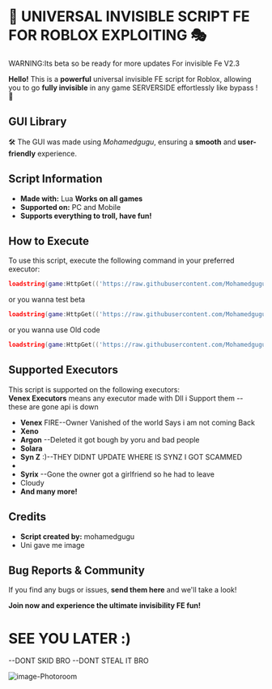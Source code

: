 # 🚀 UNIVERSAL INVISIBLE SCRIPT FE FOR ROBLOX EXPLOITING 🎭

WARNING:Its beta so be ready for more updates For invisible Fe V2.3

 **Hello!** This is a **powerful** universal invisible FE script for Roblox, allowing you to go **fully invisible** in any game SERVERSIDE  effortlessly like bypass ! 💨

##  GUI Library
🛠️ The GUI was made using *Mohamedgugu*, ensuring a **smooth** and **user-friendly** experience.

##  Script Information
-  **Made with:** Lua
   **Works on all games**
-  **Supported on:** PC and Mobile
-  **Supports everything to troll, have fun!**

##  How to Execute
To use this script, execute the following command in your preferred executor:
```lua
loadstring(game:HttpGet(('https://raw.githubusercontent.com/Mohamedguguu/invisible-V1-BY-MU/refs/heads/main/Maincode'),true))()
```
or you wanna test beta 
```lua
loadstring(game:HttpGet(('https://raw.githubusercontent.com/Mohamedguguu/invisible-V1-BY-MU/refs/heads/main/BetaCode'),true))()
```
or you wanna use Old code
```lua
loadstring(game:HttpGet(('https://raw.githubusercontent.com/Mohamedguguu/invisible-V1-BY-MU/refs/heads/main/OldCode'),true))()
```
##  Supported Executors
This script is supported on the following executors:\
**Venex Executors** means any executor made with  Dll i Support them -- these are gone api is down
- **Venex** FIRE--Owner Vanished of the world  Says i am not coming Back
- **Xeno** 
- **Argon** --Deleted it got bough by yoru and bad people
- **Solara** 
- **Syn Z** :)--THEY DIDNT UPDATE WHERE IS SYNZ I GOT SCAMMED
-
- **Syrix** --Gone the owner got a girlfriend so he had to leave
- Cloudy
-  **And many more!**
##  Credits
-  **Script created by:** mohamedgugu
- Uni gave me image 

##  Bug Reports & Community
If you find any bugs or issues, **send them here**  and we'll take a look! 

 **Join now and experience the ultimate invisibility FE fun!** 

# SEE YOU LATER :)

--DONT SKID BRO 
--DONT STEAL IT BRO

![image-Photoroom](https://github.com/user-attachments/assets/d2d417a6-2b8c-474d-9701-07bd02dff145)
